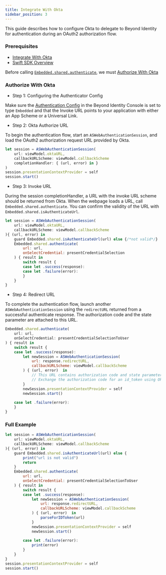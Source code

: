 ```yaml
---
title: Integrate With Okta
sidebar_position: 3
---
```


This guide describes how to configure Okta to delegate to Beyond Identity for authentication during an OAuth2 authorization flow.

### Prerequisites

 - [Integrate With Okta](/guides/sso-integrations/integrate-with-okta)
 - [Swift SDK Overview](overview)

Before calling [`Embedded.shared.authenticate`](overview#authentication), we must [Authorize With Okta](integrate-with-okta#authorize-with-okta)

### Authorize With Okta

 - Step 1: Configuring the Authenticator Config

Make sure the [Authentication Config](/docs/v1/platform-overview/authenticator-config#embedded) in the Beyond Identity Console is set to type `Embedded` and that the Invoke URL points to your application with either an App Scheme or a Universal Link.

 - Step 2: Okta Authorize URL

To begin the authentication flow, start an `ASWebAuthenticationSession`, and load the OAuth2 authorization request URL provided by Okta.

```javascript
let session = ASWebAuthenticationSession(
    url: viewModel.oktaURL,
    callbackURLScheme: viewModel.callbackScheme
    completionHandler: { (url, error) in }
)
session.presentationContextProvider = self
session.start()
```

 - Step 3: Invoke URL

During the session completionHandler, a URL with the invoke URL scheme should be returned from Okta. When the webpage loads a URL, call `Embedded.shared.authenticate`. You can confirm the validity of the URL with `Embedded.shared.isAuthenticateUrl`.

```javascript
let session = ASWebAuthenticationSession(
    url: viewModel.oktaURL,
    callbackURLScheme: viewModel.callbackScheme
){ (url, error) in
    guard Embedded.shared.isAuthenticateUrl(url) else {/*not valid*/}
    Embedded.shared.authenticate(
        url: url,
        onSelectCredential: presentCredentialSelection
    ) { result in
        switch result {
        case let .success(response):         
        case let .failure(error):
        }
    }
}
```

 - Step 4: Redirect URL

To complete the authentication flow, launch another `ASWebAuthenticationSession` using the `redirectURL` returned from a successful authenticate response. The authorization code and the state parameter are attached to this URL.

```javascript
Embedded.shared.authenticate(
    url: url,
    onSelectCredential: presentCredentialSelectionToUser
) { result in
    switch result {
    case let .success(response):
        let newSession = ASWebAuthenticationSession(
            url: response.redirectURL, 
            callbackURLScheme: viewModel.callbackScheme
        ) { (url, error)  in
            // This URL contains authorization code and state parameters
            // Exchange the authorization code for an id_token using Okta's token endpoint.
        }
        newSession.presentationContextProvider = self
        newSession.start()
                
    case let .failure(error):
    }
}
```

### Full Example

```javascript
let session = ASWebAuthenticationSession(
    url: viewModel.oktaURL,
    callbackURLScheme: viewModel.callbackScheme
){ (url, error) in
    guard Embedded.shared.isAuthenticateUrl(url) else { 
        print("url is not valid")
        return
    }
    Embedded.shared.authenticate(
        url: url,
        onSelectCredential: presentCredentialSelectionToUser
    ) { result in
        switch result {
        case let .success(response):
            let newSession = ASWebAuthenticationSession(
                url: response.redirectURL, 
                callbackURLScheme: viewModel.callbackScheme
            ) { (url, error)  in
                parseForIDToken(url)
            }
            newSession.presentationContextProvider = self
            newSession.start()
                    
        case let .failure(error):
            print(error)
        }
    }
}
session.presentationContextProvider = self
session.start()
```
